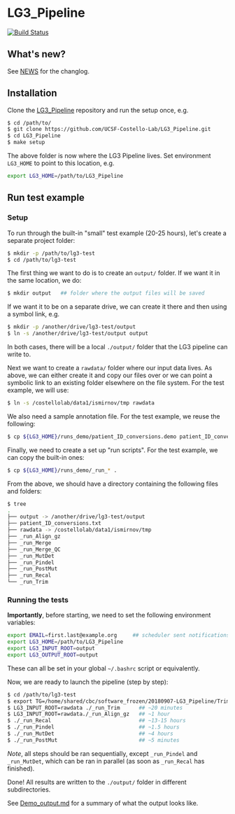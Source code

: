 # LG3_Pipeline

[![Build Status](https://travis-ci.org/UCSF-Costello-Lab/LG3_Pipeline.svg?branch=develop)](https://travis-ci.org/UCSF-Costello-Lab/LG3_Pipeline)


## What's new?

See [NEWS](NEWS.md) for the changlog.


## Installation

Clone the [LG3_Pipeline] repository and run the setup once, e.g.

```sh
$ cd /path/to/
$ git clone https://github.com/UCSF-Costello-Lab/LG3_Pipeline.git
$ cd LG3_Pipeline
$ make setup
```

The above folder is now where the LG3 Pipeline lives.  Set environment `LG3_HOME` to point to this location, e.g.

```sh
export LG3_HOME=/path/to/LG3_Pipeline
```


## Run test example

### Setup

To run through the built-in "small" test example (20-25 hours), let's create a separate project folder:
```sh
$ mkdir -p /path/to/lg3-test
$ cd /path/to/lg3-test
```

The first thing we want to do is to create an `output/` folder.  If we want it in the same location, we do:
```sh
$ mkdir output   ## folder where the output files will be saved
```
If we want it to be on a separate drive, we can create it there and then using a symbol link, e.g.
```sh
$ mkdir -p /another/drive/lg3-test/output
$ ln -s /another/drive/lg3-test/output output
```
In both cases, there will be a local `./output/` folder that the LG3 pipeline can write to.

Next we want to create a `rawdata/` folder where our input data lives.  As above, we can either create it and copy our files over or we can point a symbolic link to an existing folder elsewhere on the file system.  For the test example, we will use:
```sh
$ ln -s /costellolab/data1/ismirnov/tmp rawdata
```

We also need a sample annotation file.  For the test example, we reuse the following:
```sh
$ cp ${LG3_HOME}/runs_demo/patient_ID_conversions.demo patient_ID_conversions.txt
```

Finally, we need to create a set up "run scripts".  For the test example, we can copy the built-in ones:
```sh
$ cp ${LG3_HOME}/runs_demo/_run_* .
```

From the above, we should have a directory containing the following files and folders:
```sh
$ tree
.
├── output -> /another/drive/lg3-test/output
├── patient_ID_conversions.txt
├── rawdata -> /costellolab/data1/ismirnov/tmp
├── _run_Align_gz
├── _run_Merge
├── _run_Merge_QC
├── _run_MutDet
├── _run_Pindel
├── _run_PostMut
├── _run_Recal
└── _run_Trim
```


### Running the tests

**Importantly**, before starting, we need to set the following environment variables:
```sh
export EMAIL=first.last@example.org     ## scheduler sent notifications here!
export LG3_HOME=/path/to/LG3_Pipeline
export LG3_INPUT_ROOT=output
export LG3_OUTPUT_ROOT=output
```
These can all be set in your global `~/.bashrc` script or equivalently.


Now, we are ready to launch the pipeline (step by step):

``` sh
$ cd /path/to/lg3-test
$ export TG=/home/shared/cbc/software_frozen/20180907-LG3_Pipeline/TrimGalore-0.4.4/trim_galore
$ LG3_INPUT_ROOT=rawdata ./_run_Trim      ## ~20 minutes
$ LG3_INPUT_ROOT=rawdata./_run_Align_gz   ## ~1 hour
$ ./_run_Recal                            ## ~13-15 hours
$ ./_run_Pindel                           ## ~1.5 hours
$ ./_run_MutDet                           ## ~4 hours
$ ./_run_PostMut                          ## ~5 minutes
```

_Note_, all steps should be ran sequentially, except `_run_Pindel` and `_run_MutDet`, which can be ran in parallel (as soon as `_run_Recal` has finished).

Done!  All results are written to the `./output/` folder in different subdirectories.


See [Demo_output.md](run_demo/Demo_output.md) for a summary of what the output looks like.


[LG3_Pipeline]: https://github.com/UCSF-Costello-Lab/LG3_Pipeline

